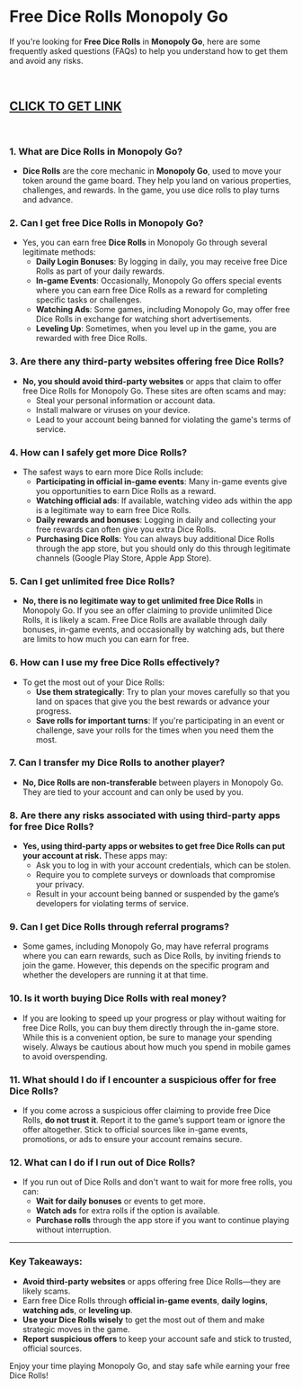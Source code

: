 # <h1>Free Dice Rolls Monopoly Go</h1>

<p>If you're looking for <strong>Free Dice Rolls</strong> in <strong>Monopoly Go</strong>, here are some frequently asked questions (FAQs) to help you understand how to get them and avoid any risks.</p>
<p>&nbsp;</p>
<h2><a href="https://sites.google.com/view/free-dice-monopoly-go-no-verif/">CLICK TO GET LINK</a></h2>
<p>&nbsp;</p>
<h3>1. <strong>What are Dice Rolls in Monopoly Go?</strong></h3>
<ul>
<li><strong>Dice Rolls</strong> are the core mechanic in <strong>Monopoly Go</strong>, used to move your token around the game board. They help you land on various properties, challenges, and rewards. In the game, you use dice rolls to play turns and advance.</li>
</ul>
<h3>2. <strong>Can I get free Dice Rolls in Monopoly Go?</strong></h3>
<ul>
<li>Yes, you can earn free <strong>Dice Rolls</strong> in Monopoly Go through several legitimate methods:
<ul>
<li><strong>Daily Login Bonuses</strong>: By logging in daily, you may receive free Dice Rolls as part of your daily rewards.</li>
<li><strong>In-game Events</strong>: Occasionally, Monopoly Go offers special events where you can earn free Dice Rolls as a reward for completing specific tasks or challenges.</li>
<li><strong>Watching Ads</strong>: Some games, including Monopoly Go, may offer free Dice Rolls in exchange for watching short advertisements.</li>
<li><strong>Leveling Up</strong>: Sometimes, when you level up in the game, you are rewarded with free Dice Rolls.</li>
</ul>
</li>
</ul>
<h3>3. <strong>Are there any third-party websites offering free Dice Rolls?</strong></h3>
<ul>
<li><strong>No, you should avoid third-party websites</strong> or apps that claim to offer free Dice Rolls for Monopoly Go. These sites are often scams and may:
<ul>
<li>Steal your personal information or account data.</li>
<li>Install malware or viruses on your device.</li>
<li>Lead to your account being banned for violating the game's terms of service.</li>
</ul>
</li>
</ul>
<h3>4. <strong>How can I safely get more Dice Rolls?</strong></h3>
<ul>
<li>The safest ways to earn more Dice Rolls include:
<ul>
<li><strong>Participating in official in-game events</strong>: Many in-game events give you opportunities to earn Dice Rolls as a reward.</li>
<li><strong>Watching official ads</strong>: If available, watching video ads within the app is a legitimate way to earn free Dice Rolls.</li>
<li><strong>Daily rewards and bonuses</strong>: Logging in daily and collecting your free rewards can often give you extra Dice Rolls.</li>
<li><strong>Purchasing Dice Rolls</strong>: You can always buy additional Dice Rolls through the app store, but you should only do this through legitimate channels (Google Play Store, Apple App Store).</li>
</ul>
</li>
</ul>
<h3>5. <strong>Can I get unlimited free Dice Rolls?</strong></h3>
<ul>
<li><strong>No, there is no legitimate way to get unlimited free Dice Rolls</strong> in Monopoly Go. If you see an offer claiming to provide unlimited Dice Rolls, it is likely a scam. Free Dice Rolls are available through daily bonuses, in-game events, and occasionally by watching ads, but there are limits to how much you can earn for free.</li>
</ul>
<h3>6. <strong>How can I use my free Dice Rolls effectively?</strong></h3>
<ul>
<li>To get the most out of your Dice Rolls:
<ul>
<li><strong>Use them strategically</strong>: Try to plan your moves carefully so that you land on spaces that give you the best rewards or advance your progress.</li>
<li><strong>Save rolls for important turns</strong>: If you're participating in an event or challenge, save your rolls for the times when you need them the most.</li>
</ul>
</li>
</ul>
<h3>7. <strong>Can I transfer my Dice Rolls to another player?</strong></h3>
<ul>
<li><strong>No, Dice Rolls are non-transferable</strong> between players in Monopoly Go. They are tied to your account and can only be used by you.</li>
</ul>
<h3>8. <strong>Are there any risks associated with using third-party apps for free Dice Rolls?</strong></h3>
<ul>
<li><strong>Yes, using third-party apps or websites to get free Dice Rolls can put your account at risk.</strong> These apps may:
<ul>
<li>Ask you to log in with your account credentials, which can be stolen.</li>
<li>Require you to complete surveys or downloads that compromise your privacy.</li>
<li>Result in your account being banned or suspended by the game&rsquo;s developers for violating terms of service.</li>
</ul>
</li>
</ul>
<h3>9. <strong>Can I get Dice Rolls through referral programs?</strong></h3>
<ul>
<li>Some games, including Monopoly Go, may have referral programs where you can earn rewards, such as Dice Rolls, by inviting friends to join the game. However, this depends on the specific program and whether the developers are running it at that time.</li>
</ul>
<h3>10. <strong>Is it worth buying Dice Rolls with real money?</strong></h3>
<ul>
<li>If you are looking to speed up your progress or play without waiting for free Dice Rolls, you can buy them directly through the in-game store. While this is a convenient option, be sure to manage your spending wisely. Always be cautious about how much you spend in mobile games to avoid overspending.</li>
</ul>
<h3>11. <strong>What should I do if I encounter a suspicious offer for free Dice Rolls?</strong></h3>
<ul>
<li>If you come across a suspicious offer claiming to provide free Dice Rolls, <strong>do not trust it</strong>. Report it to the game&rsquo;s support team or ignore the offer altogether. Stick to official sources like in-game events, promotions, or ads to ensure your account remains secure.</li>
</ul>
<h3>12. <strong>What can I do if I run out of Dice Rolls?</strong></h3>
<ul>
<li>If you run out of Dice Rolls and don't want to wait for more free rolls, you can:
<ul>
<li><strong>Wait for daily bonuses</strong> or events to get more.</li>
<li><strong>Watch ads</strong> for extra rolls if the option is available.</li>
<li><strong>Purchase rolls</strong> through the app store if you want to continue playing without interruption.</li>
</ul>
</li>
</ul>
<hr />
<h3>Key Takeaways:</h3>
<ul>
<li><strong>Avoid third-party websites</strong> or apps offering free Dice Rolls&mdash;they are likely scams.</li>
<li>Earn free Dice Rolls through <strong>official in-game events</strong>, <strong>daily logins</strong>, <strong>watching ads</strong>, or <strong>leveling up</strong>.</li>
<li><strong>Use your Dice Rolls wisely</strong> to get the most out of them and make strategic moves in the game.</li>
<li><strong>Report suspicious offers</strong> to keep your account safe and stick to trusted, official sources.</li>
</ul>
<p>Enjoy your time playing Monopoly Go, and stay safe while earning your free Dice Rolls!</p>
